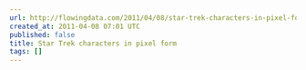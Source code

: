 ```yaml
---
url: http://flowingdata.com/2011/04/08/star-trek-characters-in-pixel-form/
created_at: 2011-04-08 07:01 UTC
published: false
title: Star Trek characters in pixel form
tags: []
---
```



